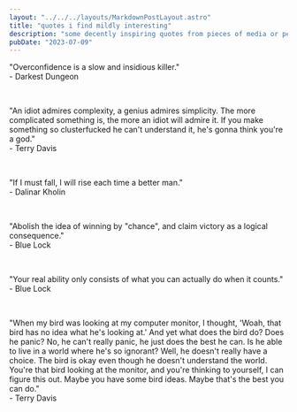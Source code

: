 ```yaml
---
layout: "../../../layouts/MarkdownPostLayout.astro"
title: "quotes i find mildly interesting"
description: "some decently inspiring quotes from pieces of media or people. mostly just a test for the blog system."
pubDate: "2023-07-09"
---
```


"Overconfidence is a slow and insidious killer."
<br>- Darkest Dungeon

<br>

"An idiot admires complexity, a genius admires simplicity. The more complicated something is, the more an idiot will admire it. If you make something so clusterfucked he can't understand it, he's gonna think you're a god."
<br>- Terry Davis

<br>

"If I must fall, I will rise each time a better man."
<br>- Dalinar Kholin

<br>

"Abolish the idea of winning by "chance", and claim victory as a logical consequence."
<br>- Blue Lock

<br>

"Your real ability only consists of what you can actually do when it counts."
<br>- Blue Lock

<br>

"When my bird was looking at my computer monitor, I thought, 'Woah, that bird has no idea what he's looking at.' And yet what does the bird do? Does he panic? No, he can't really panic, he just does the best he can. Is he able to live in a world where he's so ignorant? Well, he doesn't really have a choice. The bird is okay even though he doesn't understand the world. You're that bird looking at the monitor, and you're thinking to yourself, I can figure this out. Maybe you have some bird ideas. Maybe that's the best you can do."
<br>- Terry Davis
